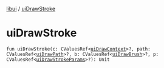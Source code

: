 [libui](index.md) / [uiDrawStroke](./ui-draw-stroke.md)

# uiDrawStroke

`fun uiDrawStroke(c: CValuesRef<`[`uiDrawContext`](ui-draw-context.md)`>?, path: CValuesRef<`[`uiDrawPath`](ui-draw-path.md)`>?, b: CValuesRef<`[`uiDrawBrush`](ui-draw-brush/index.md)`>?, p: CValuesRef<`[`uiDrawStrokeParams`](ui-draw-stroke-params/index.md)`>?): Unit`